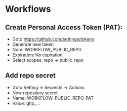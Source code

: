 # Workflows

## Create Personal Access Token (PAT):

- Goto https://github.com/settings/tokens
- Generate new token
- Note: WORKFLOW_PUBLIC_REPO
- Expiration: No expiration
- Select scopes: repo -> public_repo

## Add repo secret

- Goto Setting -> Secrects -> Actions
- New repository secret
- Name: WORKFLOW_PUBLIC_REPO_PAT
- Value: ghp_...